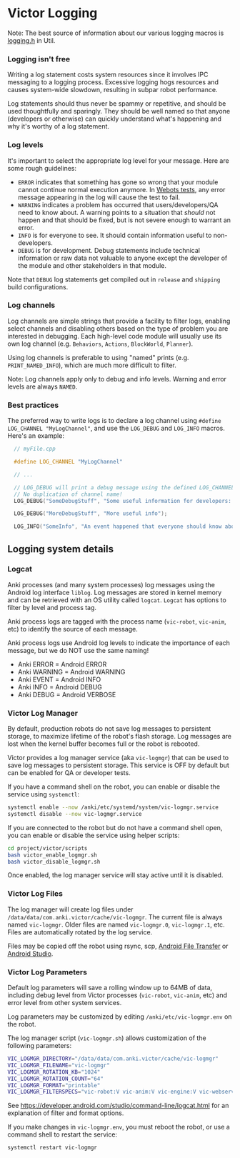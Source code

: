 # Victor Logging

Note: The best source of information about our various logging macros is [logging.h](/lib/util/source/anki/util/logging/logging.h) in Util.

### Logging isn't free

Writing a log statement costs system resources since it involves IPC messaging to a logging process. Excessive logging hogs resources and causes system-wide slowdown, resulting in subpar robot performance.

Log statements should thus never be spammy or repetitive, and should be used thoughtfully and sparingly. They should be well named so that anyone (developers or otherwise) can quickly understand what's happening and why it's worthy of a log statement.

### Log levels

It's important to select the appropriate log level for your message. Here are some rough guidelines:

- `ERROR` indicates that something has gone so wrong that your module cannot continue normal execution anymore. In [Webots tests](/simulator/controllers/webotsCtrlBuildServerTest/README.md), any error message appearing in the log will cause the test to fail.
- `WARNING` indicates a problem has occurred that users/developers/QA need to know about. A warning points to a situation that _should_ not happen and that should be fixed, but is not severe enough to warrant an error.
- `INFO` is for everyone to see. It should contain information useful to non-developers.
- `DEBUG` is for development. Debug statements include technical information or raw data not valuable to anyone except the developer of the module and other stakeholders in that module.

Note that `DEBUG` log statements get compiled out in `release` and `shipping` build configurations.

### Log channels

Log channels are simple strings that provide a facility to filter logs, enabling select channels and disabling others based on the type of problem you are interested in debugging. Each high-level code module will usually use its own log channel (e.g. `Behaviors`, `Actions`, `BlockWorld`, `Planner`).

Using log channels is preferable to using "named" prints (e.g. `PRINT_NAMED_INFO`), which are much more difficult to filter.

Note: Log channels apply only to debug and info levels. Warning and error levels are always `NAMED`.

### Best practices

The preferred way to write logs is to declare a log channel using `#define LOG_CHANNEL "MyLogChannel"`, and use the `LOG_DEBUG` and `LOG_INFO` macros. Here's an example:

```cpp
  // myFile.cpp

  #define LOG_CHANNEL "MyLogChannel"

  // ...

  // LOG_DEBUG will print a debug message using the defined LOG_CHANNEL above.
  // No duplication of channel name!
  LOG_DEBUG("SomeDebugStuff", "Some useful information for developers: ...");

  LOG_DEBUG("MoreDebugStuff", "More useful info");

  LOG_INFO("SomeInfo", "An event happened that everyone should know about");
```

## Logging system details

### Logcat

Anki processes (and many system processes) log messages using the Android log interface `liblog`.
Log messages are stored in kernel memory and can be retrieved with an OS utility called `logcat`.
`Logcat` has options to filter by level and process tag.

Anki process logs are tagged with the process name (`vic-robot`, `vic-anim`, etc) to identify the source of each message.

Anki process logs use Android log levels to indicate the importance of each message, but we do NOT use the same naming!

* Anki ERROR = Android ERROR
* Anki WARNING = Android WARNING
* Anki EVENT = Android INFO
* Anki INFO = Android DEBUG
* Anki DEBUG = Android VERBOSE

### Victor Log Manager

By default, production robots do not save log messages to persistent storage, to maximize lifetime of the robot's
flash storage. Log messages are lost when the kernel buffer becomes full or the robot is rebooted.

Victor provides a log manager service (aka `vic-logmgr`) that can be used to save log messages to persistent storage.
This service is OFF by default but can be enabled for QA or developer tests.

If you have a command shell on the robot, you can enable or disable the service using `systemctl`:

``` bash
systemctl enable --now /anki/etc/systemd/system/vic-logmgr.service
systemctl disable --now vic-logmgr.service
```

If you are connected to the robot but do not have a command shell open, you can enable or disable the service using
helper scripts:

``` bash
cd project/victor/scripts
bash victor_enable_logmgr.sh
bash victor_disable_logmgr.sh
```

Once enabled, the log manager service will stay active until it is disabled.

### Victor Log Files

The log manager will create log files under `/data/data/com.anki.victor/cache/vic-logmgr`.
The current file is always named `vic-logmgr`.  Older files are named `vic-logmgr.0`, `vic-logmgr.1`, etc.
Files are automatically rotated by the log service.

Files may be copied off the robot using rsync, scp, [Android File Transfer](https://www.android.com/filetransfer)
or [Android Studio](https://developer.android.com/studio/index.html).

### Victor Log Parameters

Default log parameters will save a rolling window up to 64MB of data, including debug level from Victor processes
(`vic-robot`, `vic-anim`, etc) and error level from other system services.

Log parameters may be customized by editing `/anki/etc/vic-logmgr.env` on the robot.

The log manager script (`vic-logmgr.sh`) allows customization of the following parameters:

``` bash
VIC_LOGMGR_DIRECTORY="/data/data/com.anki.victor/cache/vic-logmgr"
VIC_LOGMGR_FILENAME="vic-logmgr"
VIC_LOGMGR_ROTATION_KB="1024"
VIC_LOGMGR_ROTATION_COUNT="64"
VIC_LOGMGR_FORMAT="printable"
VIC_LOGMGR_FILTERSPECS="vic-robot:V vic-anim:V vic-engine:V vic-webserver:V vic-cloud:V *:E"
```

See <https://developer.android.com/studio/command-line/logcat.html> for an explanation of filter and format options.

If you make changes in `vic-logmgr.env`, you must reboot the robot, or use a command shell to restart the service:

``` bash
systemctl restart vic-logmgr
```
